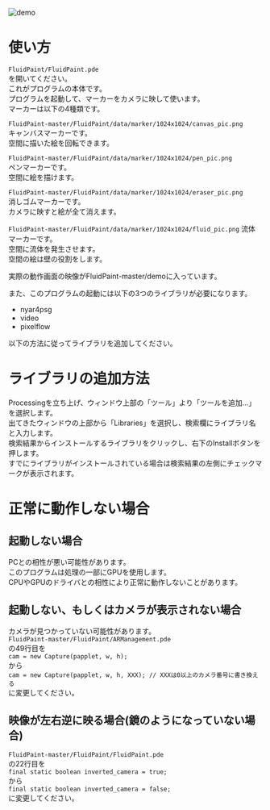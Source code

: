 ![demo](https://github.com/wakewakame/FluidPaint/blob/master/demo/hoge.gif?raw=true)  

# 使い方
`FluidPaint/FluidPaint.pde`  
を開いてください。  
これがプログラムの本体です。  
プログラムを起動して、マーカーをカメラに映して使います。  
マーカーは以下の4種類です。  
  
`FluidPaint-master/FluidPaint/data/marker/1024x1024/canvas_pic.png`  
キャンバスマーカーです。  
空間に描いた絵を回転できます。  
  
`FluidPaint-master/FluidPaint/data/marker/1024x1024/pen_pic.png`  
ペンマーカーです。  
空間に絵を描けます。  
  
`FluidPaint-master/FluidPaint/data/marker/1024x1024/eraser_pic.png`  
消しゴムマーカーです。  
カメラに映すと絵が全て消えます。  
  
`FluidPaint-master/FluidPaint/data/marker/1024x1024/fluid_pic.png`
流体マーカーです。  
空間に流体を発生させます。  
空間の絵は壁の役割をします。  
  
実際の動作画面の映像がFluidPaint-master/demoに入っています。  
  
また、このプログラムの起動には以下の3つのライブラリが必要になります。  

- nyar4psg
- video
- pixelflow

以下の方法に従ってライブラリを追加してください。  

# ライブラリの追加方法
Processingを立ち上げ、ウィンドウ上部の「ツール」より「ツールを追加...」を選択します。  
出てきたウィンドウの上部から「Libraries」を選択し、検索欄にライブラリ名と入力します。  
検索結果からインストールするライブラリをクリックし、右下のInstallボタンを押します。  
すでにライブラリがインストールされている場合は検索結果の左側にチェックマークが表示されます。  

# 正常に動作しない場合
## 起動しない場合
PCとの相性が悪い可能性があります。  
このプログラムは処理の一部にGPUを使用します。  
CPUやGPUのドライバとの相性により正常に動作しないことがあります。  

## 起動しない、もしくはカメラが表示されない場合
カメラが見つかっていない可能性があります。  
`FluidPaint-master/FluidPaint/ARManagement.pde`  
の49行目を  
`cam = new Capture(papplet, w, h);`  
から  
`cam = new Capture(papplet, w, h, XXX); // XXXは0以上のカメラ番号に書き換える`  
に変更してください。  

## 映像が左右逆に映る場合(鏡のようになっていない場合)
`FluidPaint-master/FluidPaint/FluidPaint.pde`  
の22行目を  
`final static boolean inverted_camera = true;`  
から  
`final static boolean inverted_camera = false;`  
に変更してください。  
